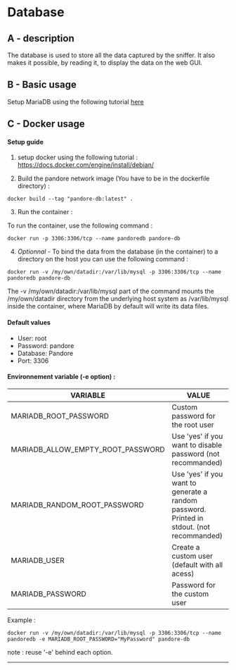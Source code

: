 # Database

## A - description

The database is used to store all the data captured by the sniffer. It also makes it possible, by reading it, to display the data on the web GUI.

## B - Basic usage

Setup MariaDB using the following tutorial [here](https://www.digitalocean.com/community/tutorials/how-to-install-mariadb-on-ubuntu-20-04-quickstart-fr)

## C - Docker usage

#### Setup guide

1) setup docker using the following tutorial :
https://docs.docker.com/engine/install/debian/

2) Build the pandore network image (You have to be in the dockerfile directory) :
```
docker build --tag "pandore-db:latest" .
```

3) Run the container :

To run the container, use the following command :
```
docker run -p 3306:3306/tcp --name pandoredb pandore-db
```

4) _Optionnal_ - To bind the data from the database (in the container) to a directory on the host you can use the following command :

```
docker run -v /my/own/datadir:/var/lib/mysql -p 3306:3306/tcp --name pandoredb pandore-db
```

The -v /my/own/datadir:/var/lib/mysql part of the command mounts the /my/own/datadir directory from the underlying host system as /var/lib/mysql inside the container, where MariaDB by default will write its data files.

#### Default values

- User: root
- Password: pandore
- Database: Pandore
- Port: 3306

#### Environnement variable (-e option) :

| VARIABLE| VALUE|
| ------ | ------ |
| MARIADB_ROOT_PASSWORD | Custom password for the root user
| MARIADB_ALLOW_EMPTY_ROOT_PASSWORD | Use 'yes' if you want to disable password (not recommanded)
| MARIADB_RANDOM_ROOT_PASSWORD | Use 'yes' if you want to generate a random password. Printed in stdout. (not recommanded)
| MARIADB_USER | Create a custom user (default with all acess)
| MARIADB_PASSWORD | Password for the custom user


Example :
```
docker run -v /my/own/datadir:/var/lib/mysql -p 3306:3306/tcp --name pandoredb -e MARIADB_ROOT_PASSWORD="MyPassword" pandore-db
```

note : reuse '-e' behind each option.

---------------------------------------
